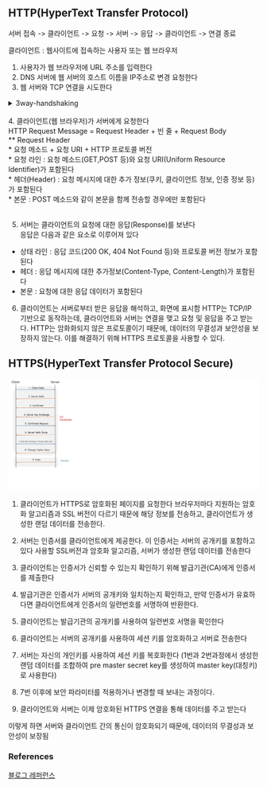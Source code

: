 ## HTTP(HyperText Transfer Protocol)
서버 접속 -> 클라이언트 -> 요청 -> 서버 -> 응답 -> 클라이언트 -> 연결 종료

클라이언트 : 웹사이트에 접속하는 사용자 또는 웹 브라우저
1. 사용자가 웹 브라우저에 URL 주소를 입력한다
2. DNS 서버에 웹 서버의 호스트 이름을 IP주소로 변경 요청한다
3. 웹 서버와 TCP 연결을 시도한다
  <details>
  <summary> 3way-handshaking </summary>
  <br>
   3way-handshaking<br/>
  - Client > Server : TCP SYN <br/>
  - Server > Client : TCP SYN ACK <br/>
  - Client > Server : TCP ACK <br/>
  
   ![http.png](http.png)
   <br/>
   <br/>
  </details>
   <br>
 4. 클라이언트(웹 브라우저)가 서버에게 요청한다<br/>
  HTTP Request Message = Request Header + 빈 줄 + Request Body<br/>
  ** Request Header<br/>
  * 요청 메소드 + 요청 URI + HTTP 프로토콜 버전<br/>
  * 요청 라인 : 요청 메소드(GET,POST 등)와 요청 URI(Uniform Resource Identifier)가 포함된다<br/>
  * 헤더(Header) : 요청 메시지에 대한 추가 정보(쿠키, 클라이언트 정보, 인증 정보 등)가 포함된다<br/>
  * 본문 : POST 메소드와 같이 본문을 함께 전송할 경우에만 포함된다<br/> <br/>
   
5. 서버는 클라이언트의 요청에 대한 응답(Response)를 보낸다<br/>
   응답은 다음과 같은 요소로 이루어져 있다<br/>
   
  * 상태 라인 : 응답 코드(200 OK, 404 Not Found 등)와 프로토콜 버전 정보가 포함된다<br/>
  * 헤더 : 응답 메시지에 대한 추가정보(Content-Type, Content-Length)가 포함된다<br/>
  * 본문 : 요청에 대한 응답 데이터가 포함된다<br/>

6. 클라이언트는 서버로부터 받은 응답을 해석하고, 화면에 표시함
  HTTP는 TCP/IP 기반으로 동작하는데, 클라이언트와 서버는 연결을 맺고 요청 및 응답을 주고 받는다.
  HTTP는 암화화되지 않은 프로토콜이기 때문에, 데이터의 무결성과 보안성을 보장하지 않는다.
  이를 해결하기 위해 HTTPS 프로토콜을 사용할 수 있다.
  
  
  ## HTTPS(HyperText Transfer Protocol Secure)
  ![https.jpg](https.jpg)
  1. 클라이언트가 HTTPS로 암호화된 페이지를 요청한다
     브라우저마다 지원하는 암호화 알고리즘과 SSL 버전이 다르기 때문에 해당 정보를 전송하고, 클라이언트가 생성한 랜덤 데이터를 전송한다.
  2. 서버는 인증서를 클라이언트에게 제공한다. 이 인증서는 서버의 공개키를 포함하고 있다
     사용할 SSL버전과 암호화 알고리즘, 서버가 생성한 랜덤 데이터를 전송한다
  3. 클라이언트는 인증서가 신뢰할 수 있는지 확인하기 위해 발급기관(CA)에게 인증서를 제출한다
  4. 발급기관은 인증서가 서버의 공개키와 일치하는지 확인하고, 만약 인증서가 유효하다면 클라이언트에게 인증서의 일련번호를 서명하여 반환한다.
  5. 클라이언트는 발급기관의 공개키를 사용하여 일련번호 서명을 확인한다
    
  6. 클라이언트는 서버의 공개키를 사용하여 세션 키를 암호화하고 서버로 전송한다
  7. 서버는 자신의 개인키를 사용하여 세션 키를 복호화한다
     (1번과 2번과정에서 생성한 랜덤 데이터를 조합하여 pre master secret key를 생성하여 master key(대칭키)로 사용한다)
  8. 7번 이후에 보안 파라미터를 적용하거나 변경할 때 보내는 과정이다.
  9. 클라이언트와 서버는 이제 암호화된 HTTPS 연결을 통해 데이터를 주고 받는다


  이렇게 하면 서버와 클라이언트 간의 통신이 암호화되기 때문에, 데이터의 무결성과 보안성이 보장됨


### References
[블로그 레퍼런스](https://kimmeh1.tistory.com/499)
